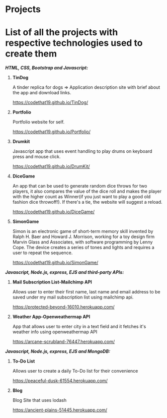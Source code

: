 # Projects
<h1>List of all the projects with respective technologies used to create them</h1>

<b><em>HTML, CSS, Bootstrap and Javascript:</em></b>

1. <b>TinDog</b><p>A tinder replica for dogs => Application description site with brief about the app and download links.</p>
https://codethat19.github.io/TinDog/

2. <b>Portfolio</b><p>Portfolio website for self.</p>
https://codethat19.github.io/Portfolio/

3. <b>Drumkit</b><p>Javascript app that uses event handling to play drums on keyboard press and mouse click.</p>
https://codethat19.github.io/DrumKit/

4. <b>DiceGame</b><p>An app that can be used to generate random dice throws for two players, it also compares the value of the dice roll and makes the player with the higher count as Winner(if you just want to play a good old fashion dice throwoff!). If there's a tie, the website will suggest a reload.</p>
https://codethat19.github.io/DiceGame/

5. <b>SimonGame</b><p>Simon is an electronic game of short-term memory skill invented by Ralph H. Baer and Howard J. Morrison, working for a toy design firm Marvin Glass and Associates, with software programming by Lenny Cope. The device creates a series of tones and lights and requires a user to repeat the sequence.</p>
https://codethat19.github.io/SimonGame/

<b><em>Javascript, Node.js, express, EJS and third-party APIs:</em></b>

1. <b>Mail Subscription List-Mailchimp API</b><p>Allows user to enter their first name, last name and email address to be saved under my mail subscription list using mailchimp api.</p>
https://protected-beyond-16010.herokuapp.com/

2. <b>Weather App-Openweathermap API</b> <p>App that allows user to enter city in a text field and it fetches it's weather info using openweathermap API</p>
https://arcane-scrubland-76447.herokuapp.com/

<b><em>Javascript, Node.js, express, EJS and MongoDB:</em></b>

1. <b>To-Do List</b><p>Allows user to create a daily To-Do list for their convenience</p>
https://peaceful-dusk-61554.herokuapp.com/

2. <b>Blog</b><p>Blog Site that uses lodash</p>
https://ancient-plains-51445.herokuapp.com/
